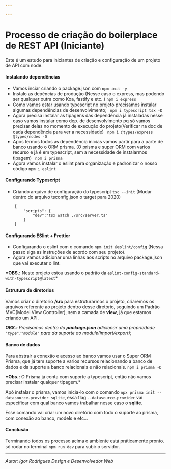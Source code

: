 ```yaml
---

---
```


# Processo de criação do boilerplace de REST API (Iniciante)

Este é um estudo para iniciantes de criação e configuração de um projeto de API com node.

#### Instalando dependências

- Vamos inciar criando o package.json com `npm init -y`
- Instalo as depências de produção (Nesse caso o express, mas podendo ser qualquer outra como Koa, fastify e etc..)
  `npm i express`
- Como vamos estar usando typescript no projeto precisamos instalar algumas dependências de desenvolvimento;
  ` npm i typescript tsx -D`
- Agora precisa instalar as tipagens das dependência já instaladas nesse caso vamos instalar como dep. de desenvolvimento pq só vamos precisar delas no momento de execução do projeto(Verificar na doc de cada dependência para ver a necessidade)
  ` npm i @types/express @types/nodes -D`
- Após termos todos as dependência inicias vamos partir para a parte de banco usando o ORM prisma. (O prisma e super ORM com varios recurso e já é em typescript, sem a necessidade de instalarmos tipagem)
  ` npm i prisma`
- Agora vamos instalar o eslint para organização e padronizar o nosso código
  `npm i eslint`

#### Configurando Typescript

- Criando arquivo de configuração do typescript `tsc --init` (Mudar dentro do arquivo tsconfig.json o target para 2020)

```
    {
        "scripts": {
            "dev":"tsx watch ./src/server.ts"
        }
    }
```

#### Configurando ESlint + Prettier

- Configurando o eslint com o comando `npm init @eslint/config` (Nessa passo siga as instruções de acordo com seu projeto).
- Agora vamos adicionar uma linhas aos scripts no arquivo package.json que vai executar o lint.

**\*OBS.:** Neste projeto estou usando o padrão da `eslint-config-standard-with-typescript@latest`\*

#### Estrutura de diretorios

Vamos criar o diretorio **/src** para estruturarmos o projeto, criaremos os arquivos referente ao projeto dentro desse diretório, seguindo um Padrão MVC(Model View Controller), sem a camada de **view**, já que estamos criando um API.

**_OBS.:_** _Precisamos dentro do **package.json** adicionar uma propriedade `"type":"module"` para da suporte ao module(import/export)_;

#### Banco de dados

Para abstrair a conexão e acesso ao banco vamos usar o Super ORM Prisma, que já tem suporte a varios recursos relacionando a banco de dados e da suporte a banco relacionais e não relacionais. `npm i prisma -D`

**\*Obs.:** O Prisma já conta com suporte a typescript, então não vamos precisar instalar qualquer tipagem.\*

Apó instalar o prisma, vamos inicia-lo com o comando `npx prisma init --datasource-provider sqlite`, essa flag `--datasource-provider` vai especificar com qual banco vamos trabalhar nesse caso o **sqlite**.

Esse comando vai criar um novo diretório com todo o suporte ao prisma, com conexão ao banco, models e etc...

#### Conclusão

Terminando todos os processo acima o ambiente está práticamente pronto. só rodar no terminal `npm run dev` para subir o servidor.

---

_Autor: Igor Rodrigues_
_Design e Desenvolvedor Web_
